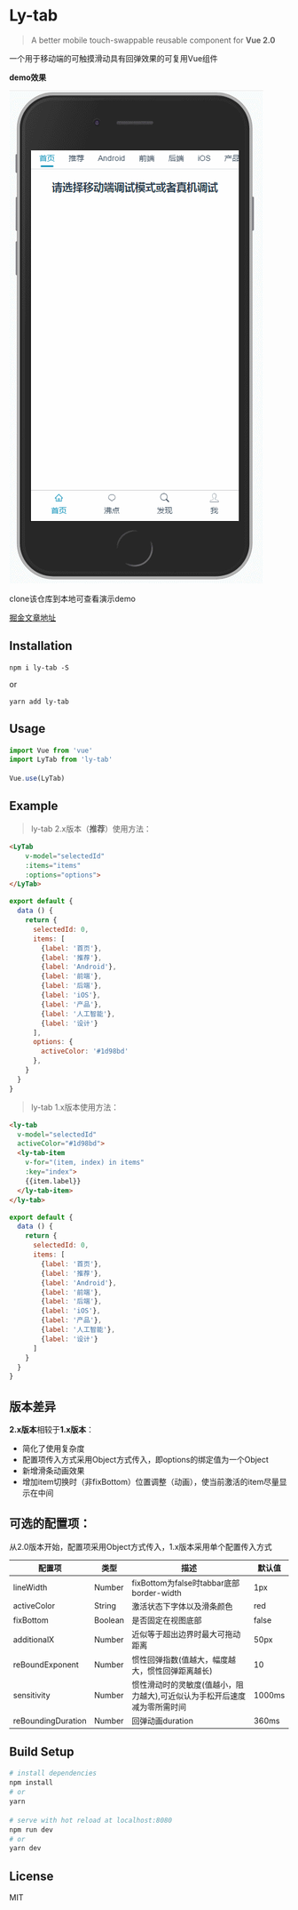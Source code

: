 
# Ly-tab

> A better mobile touch-swappable reusable component for **Vue 2.0**

 一个用于移动端的可触摸滑动具有回弹效果的可复用Vue组件
 
 **demo效果**
 
 ![image](https://raw.githubusercontent.com/ScoutYin/Image-Resource/master/images/ly-tab/ly-tab2.0.0.gif)
 
 clone该仓库到本地可查看演示demo
 
 [掘金文章地址](https://juejin.im/post/5a9a48a55188255584536f75)

## Installation
```shell
npm i ly-tab -S

```
or
```shell
yarn add ly-tab

```

## Usage

```javascript
import Vue from 'vue'
import LyTab from 'ly-tab'

Vue.use(LyTab)
```

## Example

> ly-tab 2.x版本（**推荐**）使用方法：

```html
<LyTab
    v-model="selectedId"
    :items="items"
    :options="options">
</LyTab>
```

```javascript
export default {
  data () {
    return {
      selectedId: 0,
      items: [
        {label: '首页'},
        {label: '推荐'},
        {label: 'Android'},
        {label: '前端'},
        {label: '后端'},
        {label: 'iOS'},
        {label: '产品'},
        {label: '人工智能'},
        {label: '设计'}
      ],
      options: {
        activeColor: '#1d98bd'
      },
    }
  }
}
```

> ly-tab 1.x版本使用方法：

```html
<ly-tab
  v-model="selectedId"
  activeColor="#1d98bd">
  <ly-tab-item
    v-for="(item, index) in items"
    :key="index">
    {{item.label}}
  </ly-tab-item>
</ly-tab>
```
```javascript
export default {
  data () {
    return {
      selectedId: 0,
      items: [
        {label: '首页'},
        {label: '推荐'},
        {label: 'Android'},
        {label: '前端'},
        {label: '后端'},
        {label: 'iOS'},
        {label: '产品'},
        {label: '人工智能'},
        {label: '设计'}
      ]
    }
  }
}
```

## 版本差异

**2.x版本**相较于**1.x版本**：

- 简化了使用复杂度
- 配置项传入方式采用Object方式传入，即options的绑定值为一个Object
- 新增滑条动画效果
- 增加item切换时（非fixBottom）位置调整（动画），使当前激活的item尽量显示在中间

## 可选的配置项：

从2.0版本开始，配置项采用Object方式传入，1.x版本采用单个配置传入方式

 配置项 | 类型 | 描述 | 默认值 
--------|---------|-------|-----
 lineWidth | Number | fixBottom为false时tabbar底部border-width | 1px 
 activeColor | String | 激活状态下字体以及滑条颜色 | red 
 fixBottom | Boolean | 是否固定在视图底部 | false 
 additionalX | Number | 近似等于超出边界时最大可拖动距离 | 50px 
 reBoundExponent | Number | 惯性回弹指数(值越大，幅度越大，惯性回弹距离越长) | 10 
 sensitivity | Number | 惯性滑动时的灵敏度(值越小，阻力越大),可近似认为手松开后速度减为零所需时间 | 1000ms 
 reBoundingDuration | Number | 回弹动画duration | 360ms 


## Build Setup

```bash
# install dependencies
npm install
# or
yarn

# serve with hot reload at localhost:8080
npm run dev
# or
yarn dev

```


## License
MIT